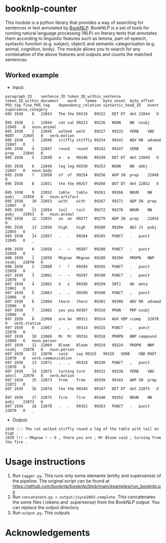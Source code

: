 # booknlp-counter

This module is a python library that provides a way of searching for sentences in text annotated by [BookNLP](https://github.com/booknlp/booknlp). BookNLP is a set of tools for running natural language processing (NLP) on literary texts that annotates them according to linguistic features such as lemma, part-of-speech, syntactic function (e.g. subject, object) and semantic categorisation (e.g. animal, cognition, body). The module allows you to search for any combination of the above features and outputs and counts the matched sentences.

## Worked example
<!-- give an example sentence, a short one, where you can see the value of the annotation: e.g. with animal subject --> 
- Input:
```
paragraph_ID	sentence_ID	token_ID_within_sentence	token_ID_within_document	word	lemma	byte_onset	byte_offset	POS_tag	fine_POS_tag	dependency_relation	syntactic_head_ID	event	supersense_category  
695	1938	0	22043	The	the	99219	99222	DET	DT	det	22044	O	_  
695	1938	1	22044	cat	cat	99223	99226	NOUN	NN	nsubj	22045	O	noun.animal  
695	1938	2	22045	walked	walk	99227	99233	VERB	VBD	ROOT	22045	O	verb.motion  
695	1938	3	22046	stiffly	stiffly	99234	99241	ADV	RB	advmod	22047	O	_  
695	1938	4	22047	round	round	99242	99247	VERB	VB	prep	22045	O	_  
695	1938	5	22048	a	a	99248	99249	DET	DT	det	22049	O	_  
695	1938	6	22049	leg	leg	99250	99253	NOUN	NN	dobj	22047	O	noun.body  
695	1938	7	22050	of	of	99254	99256	ADP	IN	prep	22049	O	_  
695	1938	8	22051	the	the	99257	99260	DET	DT	det	22052	O	_  
695	1938	9	22052	table	table	99261	99266	NOUN	NN	pobj	22050	O	noun.artifact  
695	1938	10	22053	with	with	99267	99271	ADP	IN	prep	22047	O	_  
695	1938	11	22054	tail	tail	99272	99276	NOUN	NN	pobj	22053	O	noun.animal  
695	1938	12	22055	on	on	99277	99279	ADP	IN	prep	22054	O	_  
695	1938	13	22056	high	high	99280	99284	ADJ	JJ	pobj	22055	O	_  
695	1938	14	22057	.	.	99284	99285	PUNCT	.	punct	22045	O	_  

696	1939	0	22058	—	—	99287	99288	PUNCT	:	punct	22059	O	_  
696	1939	1	22059	Mkgnao	Mkgnao	99288	99294	PROPN	NNP	nsubj	22070	O	_  
696	1939	2	22060	!	!	99294	99295	PUNCT	.	punct	22059	O	_  
697	1939	3	22061	—	—	99297	99298	PUNCT	:	punct	22070	O	_  
697	1939	4	22062	O	o	99298	99299	INTJ	UH	meta	22061	O	_  
697	1939	5	22063	,	,	99299	99300	PUNCT	,	punct	22066	O	_  
697	1939	6	22064	there	there	99301	99306	ADV	RB	advmod	22066	O	_
697	1939	7	22065	you	you	99307	99310	PRON	PRP	nsubj	22066	O	_
697	1939	8	22066	are	be	99311	99314	AUX	VBP	ccomp	22070	O	verb.stative
697	1939	9	22067	,	,	99314	99315	PUNCT	,	punct	22070	O	_
697	1939	10	22068	Mr	Mr	99316	99318	PROPN	NNP	compound	22069	O	noun.person
697	1939	11	22069	Bloom	Bloom	99319	99324	PROPN	NNP	nsubj	22070	O	noun.person
697	1939	12	22070	said	say	99325	99329	VERB	VBD	ROOT	22070	O	verb.communication
697	1939	13	22071	,	,	99329	99330	PUNCT	,	punct	22070	O	_
697	1939	14	22072	turning	turn	99331	99338	VERB	VBG	advcl	22070	O	verb.motion
697	1939	15	22073	from	from	99339	99343	ADP	IN	prep	22072	O	_
697	1939	16	22074	the	the	99344	99347	DET	DT	det	22075	O	_
697	1939	17	22075	fire	fire	99348	99352	NOUN	NN	pobj	22073	O	_
697	1939	18	22076	.	.	99352	99353	PUNCT	.	punct	22070	O	_
```
- Output:
```
1938 ::: The cat walked stiffly round a leg of the table with tail on high .  
1939 !!! — Mkgnao ! — O , there you are , Mr Bloom said , turning from the fire .
```

# Usage instructions

1. Run `tagger.py`. This runs only some elements (entity and supersense) of the pipeline. The original script can be found at https://github.com/booknlp/booknlp/blob/main/examples/run_booknlp.py
2. Run `concatenate.py > output/joyce2003.complete`. This concatenates the some files (.tokens and .supersense) from the BookNLP output. You can replace the output directory.
3. Run `output.py`. This outputs

# Acknowledgements


